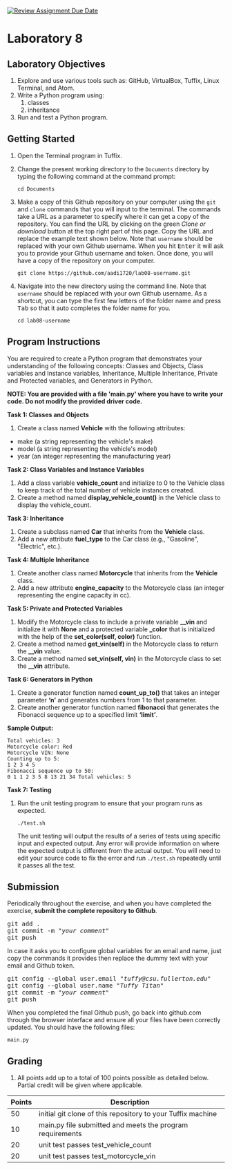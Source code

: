 [![Review Assignment Due Date](https://classroom.github.com/assets/deadline-readme-button-24ddc0f5d75046c5622901739e7c5dd533143b0c8e959d652212380cedb1ea36.svg)](https://classroom.github.com/a/j5-tVE4A)
# Laboratory 8

## Laboratory Objectives
1. Explore and use various tools such as: GitHub, VirtualBox, Tuffix, Linux Terminal, and Atom.
1. Write a Python program using:
     1. classes
     2. inheritance
1. Run and test a Python program.

## Getting Started
1. Open the Terminal program in Tuffix.
1. Change the present working directory to the `Documents` directory by typing the following command at the command prompt:

    ```
    cd Documents
    ```

1. Make a copy of this Github repository on your computer using the `git` and `clone` commands that you will input to the terminal. The commands take a URL as a parameter to specify where it can get a copy of the repository. You can find the URL by clicking on the green *Clone or download* button at the top right part of this page. Copy the URL and replace the example text shown below. Note that `username` should be replaced with your own Github username. When you hit <kbd>Enter</kbd> it will ask you to provide your Github username and token. Once done, you will have a copy of the repository on your computer.
    ```
    git clone https://github.com/aadi1720/lab08-username.git
    ```
1. Navigate into the new directory using the command line. Note that `username` should be replaced with your own Github username.  As a shortcut, you can type the first few letters of the folder name and press <kbd>Tab</kbd> so that it auto completes the folder name for you.

     ```
     cd lab08-username
     ```
     
## Program Instructions

You are required to create a Python program that demonstrates your understanding of the following concepts: Classes and Objects, Class variables and Instance variables, Inheritance, Multiple Inheritance, Private and Protected variables, and Generators in Python.

**NOTE: You are provided with a file 'main.py' where you have to write your code. Do not modify the provided driver code.**

**Task 1: Classes and Objects**

1. Create a class named **Vehicle** with the following attributes:
- make (a string representing the vehicle's make)
- model (a string representing the vehicle's model)
- year (an integer representing the manufacturing year)

**Task 2: Class Variables and Instance Variables**
1. Add a class variable **vehicle_count** and initialize to 0 to the Vehicle class to keep track of the total number of vehicle instances created.
2. Create a method named **display_vehicle_count()** in the Vehicle class to display the vehicle_count.

**Task 3: Inheritance**
1. Create a subclass named **Car** that inherits from the **Vehicle** class.
2. Add a new attribute **fuel_type** to the Car class (e.g., "Gasoline", "Electric", etc.).

**Task 4: Multiple Inheritance**
1. Create another class named **Motorcycle** that inherits from the **Vehicle** class.
2. Add a new attribute **engine_capacity** to the Motorcycle class (an integer representing the engine capacity in cc).

**Task 5: Private and Protected Variables**
1. Modify the Motorcycle class to include a private variable **__vin** and initialize it with **None** and a protected variable **_color** that is initialized with the help of the **set_color(self, color)** function.
2. Create a method named **get_vin(self)** in the Motorcycle class to return the **__vin** value.
3. Create a method named **set_vin(self, vin)** in the Motorcycle class to set the **__vin** attribute.

**Task 6: Generators in Python**
1. Create a generator function named **count_up_to()** that takes an integer parameter **‘n’** and generates numbers from 1 to that parameter.
2. Create another generator function named **fibonacci** that generates the Fibonacci sequence up to a specified limit **‘limit’**.

**Sample Output:**
```
Total vehicles: 3
Motorcycle color: Red
Motorcycle VIN: None
Counting up to 5:
1 2 3 4 5
Fibonacci sequence up to 50:
0 1 1 2 3 5 8 13 21 34 Total vehicles: 5
```

**Task 7: Testing**
1. Run the unit testing program to ensure that your program runs as expected.

    ```
    ./test.sh
    ```
       
    The unit testing will output the results of a series of tests using specific input and expected output.  Any error will provide information on where the expected output is different from the actual output.  You will need to edit your source code to fix the error and run `./test.sh` repeatedly until it passes all the test.

## Submission
Periodically throughout the exercise, and when you have completed the exercise, **submit the complete repository to Github**.

   <pre>git add .<br>git commit -m "<i>your comment</i>"<br>git push</pre>

In case it asks you  to configure global variables for an email and name, just copy the commands it provides then replace the dummy text with your email and Github token.

   <pre>git config --global user.email "<i>tuffy@csu.fullerton.edu</i>"<br>git config --global user.name "<i>Tuffy Titan</i>"<br>git commit -m "<i>your comment</i>"<br>git push</pre>

When you completed the final Github push, go back into github.com through the browser interface and ensure all your files have been correctly updated.  You should have the following files:
```
main.py
```
    
## Grading
1. All points add up to a total of 100 points possible as detailed below.  Partial credit will be given where applicable.

| Points | Description |
| --- | --- |
|50|initial git clone of this repository to your Tuffix machine|
|10|main.py file submitted and meets the program requirements |
|20|unit test passes test_vehicle_count|
|20|unit test passes test_motorcycle_vin|

